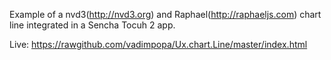 Example of a nvd3(http://nvd3.org) and Raphael(http://raphaeljs.com) chart line integrated in a Sencha Tocuh 2 app.

Live: https://rawgithub.com/vadimpopa/Ux.chart.Line/master/index.html
